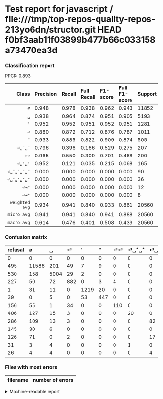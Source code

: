 # Test report for javascript / file:///tmp/top-repos-quality-repos-213yo6dn/structor.git HEAD f0bf3aab11f03899b477b66c033158a73470ea3d

### Classification report

PPCR: 0.893

| Class | Precision | Recall | Full Recall | F1-score | Full F1-score | Support | Full Support | PPCR |
|------:|:----------|:-------|:------------|:---------|:---------|:--------|:-------------|:-----|
| `∅` | 0.948| 0.978| 0.938| 0.962| 0.943| 11852| 12347| 0.960 |
| `␣` | 0.938| 0.964| 0.874| 0.951| 0.905| 5193| 5723| 0.907 |
| `'` | 0.952| 0.952| 0.951| 0.952| 0.951| 1281| 1282| 0.999 |
| `⏎` | 0.880| 0.872| 0.712| 0.876| 0.787| 1011| 1238| 0.817 |
| `"` | 0.933| 0.885| 0.822| 0.909| 0.874| 505| 544| 0.928 |
| `⏎␣⁻␣⁻` | 0.796| 0.396| 0.166| 0.529| 0.275| 207| 493| 0.420 |
| `⏎⏎` | 0.965| 0.550| 0.309| 0.701| 0.468| 200| 356| 0.562 |
| `⏎␣⁺␣⁺` | 0.952| 0.121| 0.035| 0.215| 0.068| 165| 571| 0.289 |
| `⏎␣⁻␣⁻␣⁻␣⁻` | 0.000| 0.000| 0.000| 0.000| 0.000| 90| 216| 0.417 |
| `⏎␣⁺␣⁺␣⁺␣⁺` | 0.000| 0.000| 0.000| 0.000| 0.000| 36| 181| 0.199 |
| `⏎⇥⁻` | 0.000| 0.000| 0.000| 0.000| 0.000| 12| 38| 0.316 |
| `⏎⇥⁺` | 0.000| 0.000| 0.000| 0.000| 0.000| 8| 39| 0.205 |
| `weighted avg` | 0.934| 0.941| 0.840| 0.933| 0.861| 20560| 23028| 0.893 |
| `micro avg` | 0.941| 0.941| 0.840| 0.941| 0.888| 20560| 23028| 0.893 |
| `macro avg` | 0.614| 0.476| 0.401| 0.508| 0.439| 20560| 23028| 0.893 |

### Confusion matrix

|refusal|  ∅| ␣| ⏎| '| "| ⏎⏎| ⏎␣⁺␣⁺| ⏎␣⁻␣⁻| ⏎␣⁺␣⁺␣⁺␣⁺| ⏎␣⁻␣⁻␣⁻␣⁻| ⏎⇥⁺| ⏎⇥⁻| 
|:---|:---|:---|:---|:---|:---|:---|:---|:---|:---|:---|:---|:---|
|0 |0 |0 |0 |0 |0 |0 |0 |0 |0 |0 |0 |0 |
|495 |11586 |201 |49 |7 |9 |0 |0 |0 |0 |0 |0 |0 |
|530 |158 |5004 |29 |2 |0 |0 |0 |0 |0 |0 |0 |0 |
|227 |50 |72 |882 |0 |3 |4 |0 |0 |0 |0 |0 |0 |
|1 |31 |11 |0 |1219 |20 |0 |0 |0 |0 |0 |0 |0 |
|39 |0 |5 |0 |53 |447 |0 |0 |0 |0 |0 |0 |0 |
|156 |55 |1 |34 |0 |0 |110 |0 |0 |0 |0 |0 |0 |
|406 |127 |15 |3 |0 |0 |0 |20 |0 |0 |0 |0 |0 |
|286 |109 |13 |3 |0 |0 |0 |0 |82 |0 |0 |0 |0 |
|145 |30 |6 |0 |0 |0 |0 |0 |0 |0 |0 |0 |0 |
|126 |71 |0 |2 |0 |0 |0 |0 |17 |0 |0 |0 |0 |
|31 |3 |4 |0 |0 |0 |0 |1 |0 |0 |0 |0 |0 |
|26 |4 |4 |0 |0 |0 |0 |0 |4 |0 |0 |0 |0 |

### Files with most errors

| filename | number of errors|
|:----:|:-----|

<details>
    <summary>Machine-readable report</summary>
```json
{
  "cl_report": {"\"": {"f1-score": 0.9085365853658536, "precision": 0.9331941544885177, "recall": 0.8851485148514852, "support": 505}, "\u0027": {"f1-score": 0.9516003122560499, "precision": 0.9516003122560499, "recall": 0.9516003122560499, "support": 1281}, "macro avg": {"f1-score": 0.5078444781871099, "precision": 0.6136693688923368, "recall": 0.47647176317338974, "support": 20560}, "micro avg": {"f1-score": 0.941147859922179, "precision": 0.941147859922179, "recall": 0.941147859922179, "support": 20560}, "weighted avg": {"f1-score": 0.933458032846198, "precision": 0.9337752680330224, "recall": 0.941147859922179, "support": 20560}, "\u2205": {"f1-score": 0.9624522345904636, "precision": 0.9478075916230366, "recall": 0.9775565305433682, "support": 11852}, "\u23ce": {"f1-score": 0.8763040238450075, "precision": 0.8802395209580839, "recall": 0.8724035608308606, "support": 1011}, "\u23ce\u21e5\u207a": {"f1-score": 0.0, "precision": 0.0, "recall": 0.0, "support": 8}, "\u23ce\u21e5\u207b": {"f1-score": 0.0, "precision": 0.0, "recall": 0.0, "support": 12}, "\u23ce\u23ce": {"f1-score": 0.7006369426751593, "precision": 0.9649122807017544, "recall": 0.55, "support": 200}, "\u23ce\u2423\u207a\u2423\u207a": {"f1-score": 0.2150537634408602, "precision": 0.9523809523809523, "recall": 0.12121212121212122, "support": 165}, "\u23ce\u2423\u207a\u2423\u207a\u2423\u207a\u2423\u207a": {"f1-score": 0.0, "precision": 0.0, "recall": 0.0, "support": 36}, "\u23ce\u2423\u207b\u2423\u207b": {"f1-score": 0.529032258064516, "precision": 0.7961165048543689, "recall": 0.3961352657004831, "support": 207}, "\u23ce\u2423\u207b\u2423\u207b\u2423\u207b\u2423\u207b": {"f1-score": 0.0, "precision": 0.0, "recall": 0.0, "support": 90}, "\u2423": {"f1-score": 0.9505176180074081, "precision": 0.9377811094452774, "recall": 0.9636048526863085, "support": 5193}},
  "cl_report_full": {"\"": {"f1-score": 0.8739002932551319, "precision": 0.9331941544885177, "recall": 0.8216911764705882, "support": 544}, "\u0027": {"f1-score": 0.9512290284822473, "precision": 0.9516003122560499, "recall": 0.9508580343213728, "support": 1282}, "macro avg": {"f1-score": 0.4392897519840126, "precision": 0.6136693688923368, "recall": 0.40067203743265106, "support": 23028}, "micro avg": {"f1-score": 0.8878590437735157, "precision": 0.941147859922179, "recall": 0.8402813965607087, "support": 23028}, "weighted avg": {"f1-score": 0.8612901003927701, "precision": 0.9191701885989935, "recall": 0.8402813965607087, "support": 23028}, "\u2205": {"f1-score": 0.9430629604004722, "precision": 0.9478075916230366, "recall": 0.9383655948813477, "support": 12347}, "\u23ce": {"f1-score": 0.7875, "precision": 0.8802395209580839, "recall": 0.7124394184168013, "support": 1238}, "\u23ce\u21e5\u207a": {"f1-score": 0.0, "precision": 0.0, "recall": 0.0, "support": 39}, "\u23ce\u21e5\u207b": {"f1-score": 0.0, "precision": 0.0, "recall": 0.0, "support": 38}, "\u23ce\u23ce": {"f1-score": 0.4680851063829786, "precision": 0.9649122807017544, "recall": 0.3089887640449438, "support": 356}, "\u23ce\u2423\u207a\u2423\u207a": {"f1-score": 0.06756756756756757, "precision": 0.9523809523809523, "recall": 0.03502626970227671, "support": 571}, "\u23ce\u2423\u207a\u2423\u207a\u2423\u207a\u2423\u207a": {"f1-score": 0.0, "precision": 0.0, "recall": 0.0, "support": 181}, "\u23ce\u2423\u207b\u2423\u207b": {"f1-score": 0.2751677852348993, "precision": 0.7961165048543689, "recall": 0.1663286004056795, "support": 493}, "\u23ce\u2423\u207b\u2423\u207b\u2423\u207b\u2423\u207b": {"f1-score": 0.0, "precision": 0.0, "recall": 0.0, "support": 216}, "\u2423": {"f1-score": 0.904964282484854, "precision": 0.9377811094452774, "recall": 0.8743665909488031, "support": 5723}},
  "ppcr": 0.8928261247177349
}
```
</details>
